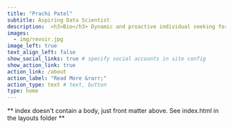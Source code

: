 ```yaml
---
title: "Prachi Patel"
subtitle: Aspiring Data Scientist
description:  <h3>Bio</h3> Dynamic and proactive individual seeking for challenging opportunities in area of Data Science. Eager to contribute to the team project with my knowledge in Machine learning, Python and R coding skills. A person who strongly believes in making a difference in society with the help of technology.<br> <h3>Education</h3>  <h4>St.Clair College | Windsor, CAN </h4> Hello and welcome! Inside you’ll find many of my projects, including more data science and machine learning content using both R and Python. Here, you will find more about the project and blog that I have done in python and R.
images:
  - img/revoir.jpg
image_left: true
text_align_left: false
show_social_links: true # specify social accounts in site config
show_action_link: true
action_link: /about
action_label: "Read More &rarr;"
action_type: text # text, button
type: home
---
```


\*\* index doesn't contain a body, just front matter above. See index.html in the layouts folder \*\*
